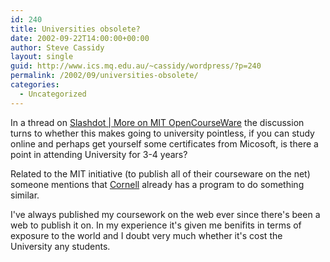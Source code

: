 ```yaml
---
id: 240
title: Universities obsolete?
date: 2002-09-22T14:00:00+00:00
author: Steve Cassidy
layout: single
guid: http://www.ics.mq.edu.au/~cassidy/wordpress/?p=240
permalink: /2002/09/universities-obsolete/
categories:
  - Uncategorized
---
```

In a thread on [Slashdot | More on MIT OpenCourseWare](http://slashdot.org/article.pl?sid=02/09/22/1634209&mode=flat&tid=146) the discussion turns to whether this makes going to university pointless, if you can study online and perhaps get yourself some certificates from Micosoft, is there a point in attending University for 3-4 years?

Related to the MIT initiative (to publish all of their courseware on the net) someone mentions that [Cornell](http://cybertower.cornell.edu/index.html) already has a program to do something similar.

I've always published my coursework on the web ever since there's been a web to publish it on. In my experience it's given me benifits in terms of exposure to the world and I doubt very much whether it's cost the University any students.
